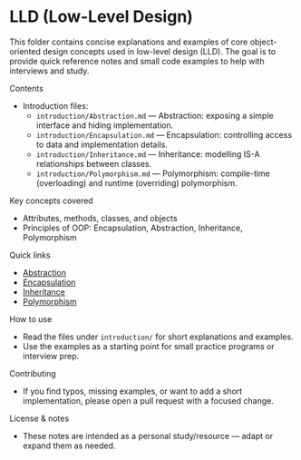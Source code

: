 # LLD (Low-Level Design)

This folder contains concise explanations and examples of core object-oriented design concepts used in low-level design (LLD). The goal is to provide quick reference notes and small code examples to help with interviews and study.

Contents

- Introduction files:
  - `introduction/Abstraction.md` — Abstraction: exposing a simple interface and hiding implementation.
  - `introduction/Encapsulation.md` — Encapsulation: controlling access to data and implementation details.
  - `introduction/Inheritance.md` — Inheritance: modelling IS-A relationships between classes.
  - `introduction/Polymorphism.md` — Polymorphism: compile-time (overloading) and runtime (overriding) polymorphism.

Key concepts covered

- Attributes, methods, classes, and objects
- Principles of OOP: Encapsulation, Abstraction, Inheritance, Polymorphism

Quick links

- [Abstraction](introduction/Abstraction.md)
- [Encapsulation](introduction/Encapsulation.md)
- [Inheritance](introduction/Inheritance.md)
- [Polymorphism](introduction/Polymorphism.md)

How to use

- Read the files under `introduction/` for short explanations and examples.
- Use the examples as a starting point for small practice programs or interview prep.

Contributing

- If you find typos, missing examples, or want to add a short implementation, please open a pull request with a focused change.

License & notes

- These notes are intended as a personal study/resource — adapt or expand them as needed.
